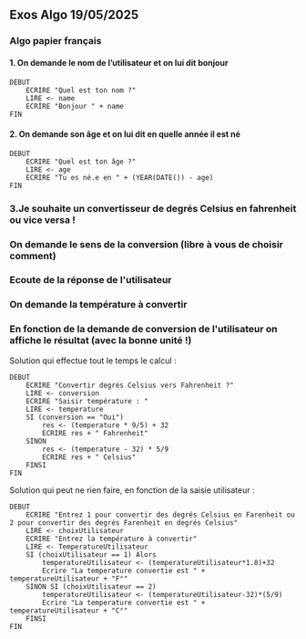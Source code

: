 
## Exos Algo 19/05/2025


### Algo papier français


#### 1. On demande le nom de l’utilisateur et on lui dit bonjour

```
DEBUT
    ECRIRE "Quel est ton nom ?"
    LIRE <- name
    ECRIRE "Bonjour " + name
FIN
```

#### 2. On demande son âge et on lui dit en quelle année il est né

```
DEBUT
    ECRIRE "Quel est ton âge ?"
    LIRE <- age
    ECRIRE "Tu es né.e en " + (YEAR(DATE()) - age)
FIN
```

### 3.Je souhaite un convertisseur de degrés Celsius en fahrenheit ou vice versa !
### On demande le sens de la conversion (libre à vous de choisir comment)
### Ecoute de la réponse de l'utilisateur
### On demande la température à convertir
### En fonction de la demande de conversion de l'utilisateur on affiche le résultat (avec la bonne unité !)


Solution qui effectue tout le temps le calcul :

```
DEBUT
    ECRIRE "Convertir degrés Celsius vers Fahrenheit ?"
    LIRE <- conversion
	ECRIRE "Saisir température : "
	LIRE <- temperature
    SI (conversion == "Oui")
        res <- (temperature * 9/5) + 32
        ECRIRE res + " Fahrenheit"
    SINON
        res <- (temperature - 32) * 5/9
        ECRIRE res + " Celsius"
    FINSI
FIN
```

Solution qui peut ne rien faire, en fonction de la saisie utilisateur :

```
DEBUT
    ECRIRE "Entrez 1 pour convertir des degrés Celsius en Farenheit ou 2 pour convertir des degrés Farenheit en degrés Celsius"
    LIRE <- choixUtilisateur
    ECRIRE "Entrez la température à convertir"
    LIRE <- TemperatureUtilisateur
	SI (choixUtilisateur == 1) Alors
		temperatureUtilisateur <- (temperatureUtilisateur*1.8)+32
		Ecrire "La temperature convertie est " + temperatureUtilisateur + "F°"
	SINON SI (choixUtilisateur == 2)
		temperatureUtilisateur <- (temperatureUtilisateur-32)*(5/9)
		Ecrire "La temperature convertie est " + temperatureUtilisateur + "C°"
	FINSI
FIN
```